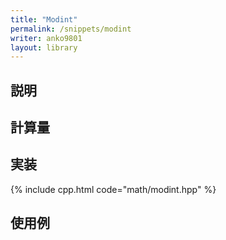 ```yaml
---
title: "Modint"
permalink: /snippets/modint
writer: anko9801
layout: library
---
```


## 説明

## 計算量

## 実装

{% include cpp.html code="math/modint.hpp" %}

## 使用例
